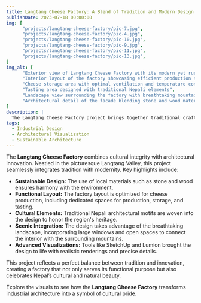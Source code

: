 ```yaml
---
title: Langtang Cheese Factory: A Blend of Tradition and Modern Design
publishDate: 2023-07-18 00:00:00
img: [
      "projects/langtang-cheese-factory/pic-7.jpg",
      "projects/langtang-cheese-factory/pic-4.jpg",
      "projects/langtang-cheese-factory/pic-10.jpg",
      "projects/langtang-cheese-factory/pic-9.jpg",
      "projects/langtang-cheese-factory/pic-11.jpg",
      "projects/langtang-cheese-factory/pic-13.jpg",
]
img_alt: [
      "Exterior view of Langtang Cheese Factory with its modern yet rustic facade",
      "Interior layout of the factory showcasing efficient production spaces",
      "Cheese storage area with optimal ventilation and temperature control",
      "Tasting area designed with traditional Nepali elements",
      "Landscape view surrounding the factory with breathtaking mountains",
      "Architectural detail of the facade blending stone and wood materials"
]
description: |
  The Langtang Cheese Factory project brings together traditional craftsmanship and contemporary architecture. This design is inspired by Nepal’s rich heritage while accommodating modern production needs, creating a space that is both functional and culturally resonant.
tags:
  - Industrial Design
  - Architectural Visualization
  - Sustainable Architecture
---
```


The **Langtang Cheese Factory** combines cultural integrity with architectural innovation. Nestled in the picturesque Langtang Valley, this project seamlessly integrates tradition with modernity. Key highlights include:

- **Sustainable Design:** The use of local materials such as stone and wood ensures harmony with the environment.
- **Functional Layout:** The factory layout is optimized for cheese production, including dedicated spaces for production, storage, and tasting.
- **Cultural Elements:** Traditional Nepali architectural motifs are woven into the design to honor the region's heritage.
- **Scenic Integration:** The design takes advantage of the breathtaking landscape, incorporating large windows and open spaces to connect the interior with the surrounding mountains.
- **Advanced Visualizations:** Tools like SketchUp and Lumion brought the design to life with realistic renderings and precise details.

This project reflects a perfect balance between tradition and innovation, creating a factory that not only serves its functional purpose but also celebrates Nepal’s cultural and natural beauty.

Explore the visuals to see how the **Langtang Cheese Factory** transforms industrial architecture into a symbol of cultural pride.